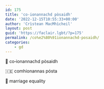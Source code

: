 ```yaml
---
id: 175
title: 'co‑ionannachd pòsaidh'
date: '2022-12-15T10:55:33+00:00'
author: 'Crìstean MacMhìcheil'
layout: post
guid: 'https://faclair.lgbt/?p=175'
permalink: /co%e2%80%91ionannachd-posaidh/
categories:
    - gd
---
```


&#x1f3f4;&#xe0067;&#xe0062;&#xe0073;&#xe0063;&#xe0074;&#xe007f; co‑ionannachd pòsaidh

&#x1f1ee;&#x1f1ea; comhionannas pósta

&#x1f3f4;&#xe0067;&#xe0062;&#xe0065;&#xe006e;&#xe0067;&#xe007f; marriage equality

